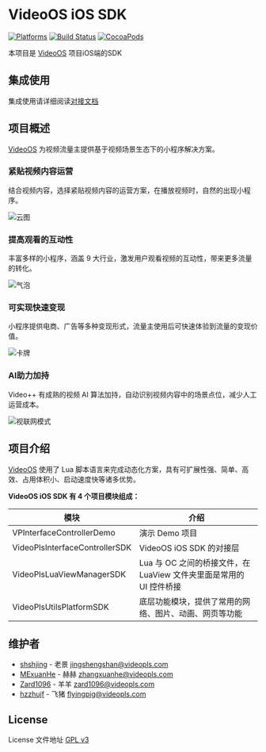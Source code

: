 # VideoOS iOS SDK

[![Platforms](https://img.shields.io/cocoapods/p/VideoOS.svg)](https://cocoapods.org/pods/VideoOS)
[![Build Status](https://travis-ci.org/VideoOS/VideoOS-iOS-SDK.svg?branch=master)](https://travis-ci.org/VideoOS/VideoOS-iOS-SDK)
[![CocoaPods](https://img.shields.io/cocoapods/v/VideoOS.svg)](https://cocoapods.org/pods/VideoOS)


本项目是 [VideoOS](http://videojj.com/videoos-open/) 项目iOS端的SDK

## 集成使用
集成使用请详细阅读[对接文档](docs/index.md)

## 项目概述

[VideoOS](http://videojj.com/videoos-open/) 为视频流量主提供基于视频场景生态下的小程序解决方案。

### 紧贴视频内容运营
结合视频内容，选择紧贴视频内容的运营方案，在播放视频时，自然的出现小程序。

![云图](ScreenShot/cloud.gif)

### 提高观看的互动性
丰富多样的小程序，涵盖 9 大行业，激发用户观看视频的互动性，带来更多流量的转化。

![气泡](ScreenShot/bubble.gif)

### 可实现快速变现
小程序提供电商、广告等多种变现形式，流量主使用后可快速体验到流量的变现价值。

![卡牌](ScreenShot/card.gif)

### AI助力加持
Video++ 有成熟的视频 AI 算法加持，自动识别视频内容中的场景点位，减少人工运营成本。

![视联网模式](ScreenShot/videomode.gif)

## 项目介绍
[VideoOS](http://videojj.com/videoos-open/) 使用了 Lua 脚本语言来完成动态化方案，具有可扩展性强、简单、高效、占用体积小、启动速度快等诸多优势。

**VideoOS iOS SDK 有 4 个项目模块组成：**

| 模块 |  介绍  |
| ----- | --------- | 
| VPInterfaceControllerDemo | 演示 Demo 项目 | 
| VideoPlsInterfaceControllerSDK  |  VideoOS iOS SDK 的对接层  |
| VideoPlsLuaViewManagerSDK  |  Lua 与 OC 之间的桥接文件，在 LuaView 文件夹里面是常用的 UI 控件桥接  | 
| VideoPlsUtilsPlatformSDK  |  底层功能模块，提供了常用的网络、图片、动画、网页等功能   | 


## 维护者
* [shshjing](https://github.com/shshjing) - 老景 <jingshengshan@videopls.com>
* [MExuanHe](https://github.com/MExuanHe) - 赫赫 <zhangxuanhe@videopls.com>
* [Zard1096](https://github.com/Zard1096) - 羊羊 <zard1096@videopls.com>
* [hzzhujf](https://github.com/hzzhujf) - 飞猪 <flyingpig@videopls.com>

## License
License 文件地址 [GPL v3](LICENSE)
